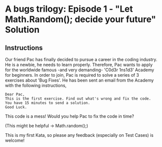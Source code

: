 # A bugs trilogy: Episode 1 - "Let Math.Random(); decide your future" Solution

## Instructions

Our friend Pac has finally decided to pursue a career in the coding industry.
He is a newbie, he needs to learn properly.
Therefore, Pac wants to apply for the worldwide famous -and very demanding-
'C0d3r 1ns1d3' Academy for beginners.
In order to join, Pac is required to solve a series of 3 exercises about 'Bug Fixes'.
He has been sent an email from the Academy with the following instructions,

```
Dear Pac,  
This is the first exercise. Find out what's wrong and fix the code.  
You have 15 minutes to send a solution.  
Good Luck.
```

This code is a mess! Would you help Pac to fix the code in time?

(This might be helpful -> Math.random();)

This is my first Kata, so please any feedback (especially on Test Cases) is welcome!
